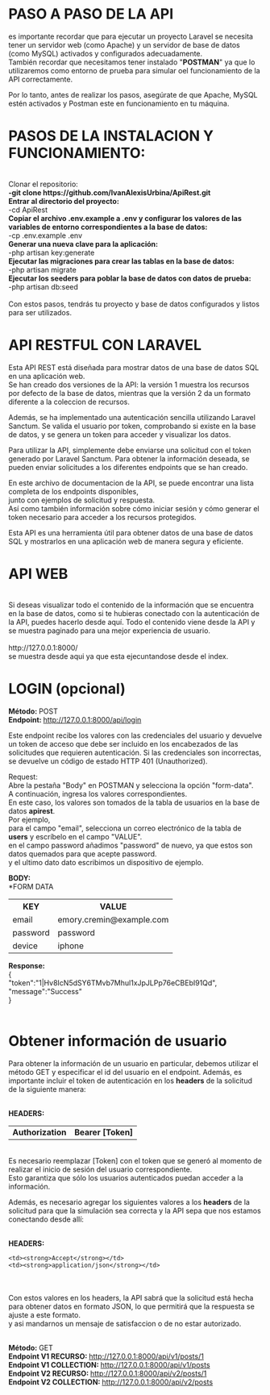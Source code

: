 # PASO A PASO DE LA API
es importante recordar que para ejecutar un proyecto Laravel se necesita tener un servidor web (como Apache) y un servidor de base de datos (como MySQL) activados y configurados adecuadamente.<br>
También recordar que necesitamos tener instalado "<b>POSTMAN</b>" ya que lo utilizaremos como entorno de prueba para simular oel funcionamiento de la API correctamente.

Por lo tanto, antes de realizar los pasos, asegúrate de que Apache, MySQL estén activados y Postman este en funcionamiento en tu máquina.
<h1>PASOS DE LA INSTALACION Y FUNCIONAMIENTO:</h1><br>
Clonar el repositorio:<br>
<b>-git clone https://github.com/IvanAlexisUrbina/ApiRest.git</b>
<br>
<b>Entrar al directorio del proyecto:</b>
<br>
-cd ApiRest
<br>
<b>Copiar el archivo .env.example a .env y configurar los valores de las variables de entorno correspondientes a la base de datos:</b><br>
-cp .env.example .env
<br>
<b>Generar una nueva clave para la aplicación:</b><br>
-php artisan key:generate<br>
<b>Ejecutar las migraciones para crear las tablas en la base de datos:</b><br>
-php artisan migrate<br>
<b>Ejecutar los seeders para poblar la base de datos con datos de prueba:</b><br>
-php artisan db:seed
<br>
<br>
Con estos pasos, tendrás tu proyecto y base de datos configurados y listos para ser utilizados.




<h1>API RESTFUL CON LARAVEL</h1>
Esta API REST está diseñada para mostrar datos de una base de datos SQL en una aplicación web.<br> Se han creado dos versiones de la API: la versión 1 muestra los recursos por defecto de la base de datos, mientras que la versión 2 da un formato diferente a la coleccion de recursos.<br>

Además, se ha implementado una autenticación sencilla utilizando Laravel Sanctum. Se valida el usuario por token, comprobando si existe en la base de datos, y se genera un token para acceder y visualizar los datos.<br>

Para utilizar la API, simplemente debe enviarse una solicitud con el token generado por Laravel Sanctum. Para obtener la información deseada, se pueden enviar solicitudes a los diferentes endpoints que se han creado.<br>

En este archivo de documentacion de la API, se puede encontrar una lista completa de los endpoints disponibles, <br>
junto con ejemplos de solicitud y respuesta.<br> 
Así como también información sobre cómo iniciar sesión y cómo generar el token necesario para acceder a los recursos protegidos.<br>

Esta API es una herramienta útil para obtener datos de una base de datos SQL y mostrarlos en una aplicación web de manera segura y eficiente.<br>

<h1>API WEB</h1><br>
Si deseas visualizar todo el contenido de la información que se encuentra en la base de datos, como si te hubieras conectado con la autenticación de la API, puedes hacerlo desde aquí. Todo el contenido viene desde la API y se muestra paginado para una mejor experiencia de usuario.<br>
<br>
http://127.0.0.1:8000/
<br>
se muestra desde aqui ya que esta ejecuntandose desde el index.<br>


<h1>LOGIN (opcional)</h1>

<strong>Método: </strong>POST<br>
<strong>Endpoint: </strong> http://127.0.0.1:8000/api/login



Este endpoint recibe los valores con las credenciales del usuario y devuelve un token de acceso que debe ser incluido en los encabezados de las solicitudes que requieren autenticación. Si las credenciales son incorrectas, se devuelve un código de estado HTTP 401 (Unauthorized).

Request:<br>
Abre la pestaña "Body" en POSTMAN y selecciona la opción "form-data".<br>
A continuación, ingresa los valores correspondientes. <br>
En este caso, los valores son tomados de la tabla de usuarios en la base de datos <b>apirest</b>.<br>
Por ejemplo, <br>
para el campo "email", selecciona un correo electrónico de la tabla de <b>users</b> y escríbelo en el campo "VALUE".<br>
en el campo password añadimos "password" de nuevo, ya que estos son datos quemados para que acepte password.<br>
y el ultimo dato dato escribimos un dispositivo de ejemplo.<br>


<b>BODY:</b><br>
*FORM DATA <br>

<table>
  <tr>
    <th style="font-weight: bold;">KEY</th>
    <th style="font-weight: bold;">VALUE</th>
  </tr>
  <tr>
    <td>email</td>
    <td>emory.cremin@example.com</td>
  </tr>
  <tr>
    <td>password</td>
    <td>password</td>
  </tr>
    <tr>
    <td>device</td>
    <td>iphone</td>
  </tr>
</table>


<b>Response:</b><br>
{<br>
"token":"1|Hv8IcN5dSY6TMvb7Mhul1xJpJLPp76eCBEbI91Qd",<br>
"message":"Success"<br>
}<br>
<br>
<h1>Obtener información de usuario</h1>

Para obtener la información de un usuario en particular, debemos utilizar el método GET y especificar el id del usuario en el endpoint. Además, es importante incluir el token de autenticación en los <b>headers</b> de la solicitud de la siguiente manera:<br><br>

<b>HEADERS:</b><br>

<table>
  <tr>
    <td><strong>Authorization</strong></td>
    <td><strong>Bearer [Token]</strong></td>
  </tr>
</table><br>
Es necesario reemplazar [Token] con el token que se generó al momento de realizar el inicio de sesión del usuario correspondiente. <br>Esto garantiza que sólo los usuarios autenticados puedan acceder a la información.<br>

Además, es necesario agregar los siguientes valores a los <b>headers</b> de la solicitud para que la simulación sea correcta y la API sepa que nos estamos conectando desde allí:<br><br>

<b>HEADERS:</b><br>
<table>
  <tr>
  
    <td><strong>Accept</strong></td>
    <td><strong>application/json</strong></td>
  </tr>
</table><br>
Con estos valores en los headers, la API sabrá que la solicitud está hecha para obtener datos en formato JSON, lo que permitirá que la respuesta se ajuste a este formato.<br>
y asi mandarnos un mensaje de satisfaccion o de no estar autorizado.<br><br>


<strong>Método: </strong>GET<br>
<strong>Endpoint V1 RECURSO: </strong>http://127.0.0.1:8000/api/v1/posts/1</strong><br>
<strong>Endpoint V1 COLLECTION: </strong>http://127.0.0.1:8000/api/v1/posts</strong><br>
<strong>Endpoint V2 RECURSO: </strong>http://127.0.0.1:8000/api/v2/posts/1</strong><br>
<strong>Endpoint V2 COLLECTION: </strong>http://127.0.0.1:8000/api/v2/posts</strong><br>
